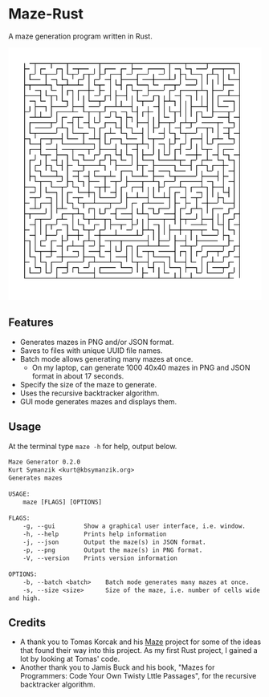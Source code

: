 # Maze-Rust

A maze generation program written in Rust.

![A sample maze](sample_maze.png)

## Features

- Generates mazes in PNG and/or JSON format.
- Saves to files with unique UUID file names.
- Batch mode allows generating many mazes at once.
    - On my laptop, can generate 1000 40x40 mazes in PNG and JSON format in
      about 17 seconds.
- Specify the size of the maze to generate.
- Uses the recursive backtracker algorithm.
- GUI mode generates mazes and displays them.

## Usage

At the terminal type `maze -h` for help, output below.

```
Maze Generator 0.2.0
Kurt Symanzik <kurt@kbsymanzik.org>
Generates mazes

USAGE:
    maze [FLAGS] [OPTIONS]

FLAGS:
    -g, --gui        Show a graphical user interface, i.e. window.
    -h, --help       Prints help information
    -j, --json       Output the maze(s) in JSON format.
    -p, --png        Output the maze(s) in PNG format.
    -V, --version    Prints version information

OPTIONS:
    -b, --batch <batch>    Batch mode generates many mazes at once.
    -s, --size <size>      Size of the maze, i.e. number of cells wide and high.
```

## Credits

- A thank you to Tomas Korcak and his [Maze](https://github.com/korczis/maze-rs)
project for some of the ideas that found their way into this project. As my
first Rust project, I gained a lot by looking at Tomas' code.
- Another thank you to Jamis Buck and his book, "Mazes for Programmers: Code
Your Own Twisty Lttle Passages", for the recursive backtracker algorithm.
